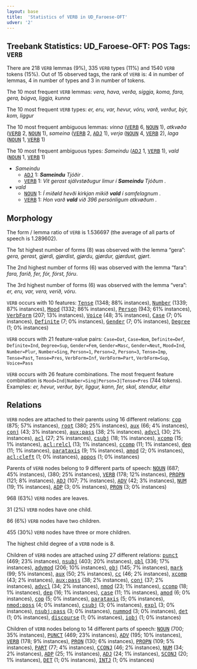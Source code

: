 ```yaml
---
layout: base
title:  'Statistics of VERB in UD_Faroese-OFT'
udver: '2'
---
```


## Treebank Statistics: UD_Faroese-OFT: POS Tags: `VERB`

There are 218 `VERB` lemmas (9%), 335 `VERB` types (11%) and 1540 `VERB` tokens (15%).
Out of 15 observed tags, the rank of `VERB` is: 4 in number of lemmas, 4 in number of types and 3 in number of tokens.

The 10 most frequent `VERB` lemmas: <em>vera, hava, verða, síggja, koma, fara, gera, búgva, liggja, kunna</em>

The 10 most frequent `VERB` types:  <em>er, eru, var, hevur, vóru, varð, verður, býr, kom, liggur</em>

The 10 most frequent ambiguous lemmas: <em>vinna</em> (<tt><a href="fo_oft-pos-VERB.html">VERB</a></tt> 6, <tt><a href="fo_oft-pos-NOUN.html">NOUN</a></tt> 1), <em>atkvøða</em> (<tt><a href="fo_oft-pos-VERB.html">VERB</a></tt> 2, <tt><a href="fo_oft-pos-NOUN.html">NOUN</a></tt> 1), <em>sameina</em> (<tt><a href="fo_oft-pos-VERB.html">VERB</a></tt> 2, <tt><a href="fo_oft-pos-ADJ.html">ADJ</a></tt> 1), <em>verja</em> (<tt><a href="fo_oft-pos-NOUN.html">NOUN</a></tt> 4, <tt><a href="fo_oft-pos-VERB.html">VERB</a></tt> 2), <em>laga</em> (<tt><a href="fo_oft-pos-NOUN.html">NOUN</a></tt> 1, <tt><a href="fo_oft-pos-VERB.html">VERB</a></tt> 1)

The 10 most frequent ambiguous types:  <em>Sameindu</em> (<tt><a href="fo_oft-pos-ADJ.html">ADJ</a></tt> 1, <tt><a href="fo_oft-pos-VERB.html">VERB</a></tt> 1), <em>vald</em> (<tt><a href="fo_oft-pos-NOUN.html">NOUN</a></tt> 1, <tt><a href="fo_oft-pos-VERB.html">VERB</a></tt> 1)


* <em>Sameindu</em>
  * <tt><a href="fo_oft-pos-ADJ.html">ADJ</a></tt> 1: <em><b>Sameindu</b> Tjóðir .</em>
  * <tt><a href="fo_oft-pos-VERB.html">VERB</a></tt> 1: <em>Vit gerast sjálvstøðugur limur í <b>Sameindu</b> Tjóðum .</em>
* <em>vald</em>
  * <tt><a href="fo_oft-pos-NOUN.html">NOUN</a></tt> 1: <em>Í miðøld hevði kirkjan mikið <b>vald</b> í samfelagnum .</em>
  * <tt><a href="fo_oft-pos-VERB.html">VERB</a></tt> 1: <em>Hon varð <b>vald</b> við 396 persónligum atkvøðum .</em>

## Morphology

The form / lemma ratio of `VERB` is 1.536697 (the average of all parts of speech is 1.289602).

The 1st highest number of forms (8) was observed with the lemma “gera”: <em>gera, gerast, gjørdi, gjørdist, gjørdu, gjørdur, gjørdust, gjørt</em>.

The 2nd highest number of forms (6) was observed with the lemma “fara”: <em>fara, farið, fer, fór, fórst, fóru</em>.

The 3rd highest number of forms (6) was observed with the lemma “vera”: <em>er, eru, var, vera, verið, vóru</em>.

`VERB` occurs with 10 features: <tt><a href="fo_oft-feat-Tense.html">Tense</a></tt> (1348; 88% instances), <tt><a href="fo_oft-feat-Number.html">Number</a></tt> (1339; 87% instances), <tt><a href="fo_oft-feat-Mood.html">Mood</a></tt> (1332; 86% instances), <tt><a href="fo_oft-feat-Person.html">Person</a></tt> (943; 61% instances), <tt><a href="fo_oft-feat-VerbForm.html">VerbForm</a></tt> (207; 13% instances), <tt><a href="fo_oft-feat-Voice.html">Voice</a></tt> (48; 3% instances), <tt><a href="fo_oft-feat-Case.html">Case</a></tt> (7; 0% instances), <tt><a href="fo_oft-feat-Definite.html">Definite</a></tt> (7; 0% instances), <tt><a href="fo_oft-feat-Gender.html">Gender</a></tt> (7; 0% instances), <tt><a href="fo_oft-feat-Degree.html">Degree</a></tt> (1; 0% instances)

`VERB` occurs with 21 feature-value pairs: `Case=Dat`, `Case=Nom`, `Definite=Def`, `Definite=Ind`, `Degree=Sup`, `Gender=Fem`, `Gender=Masc`, `Gender=Neut`, `Mood=Ind`, `Number=Plur`, `Number=Sing`, `Person=1`, `Person=2`, `Person=3`, `Tense=Imp`, `Tense=Past`, `Tense=Pres`, `VerbForm=Inf`, `VerbForm=Part`, `VerbForm=Sup`, `Voice=Pass`

`VERB` occurs with 26 feature combinations.
The most frequent feature combination is `Mood=Ind|Number=Sing|Person=3|Tense=Pres` (744 tokens).
Examples: <em>er, hevur, verður, býr, liggur, kann, fer, skal, stendur, eitur</em>


## Relations

`VERB` nodes are attached to their parents using 16 different relations: <tt><a href="fo_oft-dep-cop.html">cop</a></tt> (875; 57% instances), <tt><a href="fo_oft-dep-root.html">root</a></tt> (380; 25% instances), <tt><a href="fo_oft-dep-aux.html">aux</a></tt> (66; 4% instances), <tt><a href="fo_oft-dep-conj.html">conj</a></tt> (43; 3% instances), <tt><a href="fo_oft-dep-aux-pass.html">aux:pass</a></tt> (38; 2% instances), <tt><a href="fo_oft-dep-advcl.html">advcl</a></tt> (30; 2% instances), <tt><a href="fo_oft-dep-acl.html">acl</a></tt> (27; 2% instances), <tt><a href="fo_oft-dep-csubj.html">csubj</a></tt> (18; 1% instances), <tt><a href="fo_oft-dep-xcomp.html">xcomp</a></tt> (15; 1% instances), <tt><a href="fo_oft-dep-acl-relcl.html">acl:relcl</a></tt> (13; 1% instances), <tt><a href="fo_oft-dep-ccomp.html">ccomp</a></tt> (11; 1% instances), <tt><a href="fo_oft-dep-dep.html">dep</a></tt> (11; 1% instances), <tt><a href="fo_oft-dep-parataxis.html">parataxis</a></tt> (9; 1% instances), <tt><a href="fo_oft-dep-amod.html">amod</a></tt> (2; 0% instances), <tt><a href="fo_oft-dep-acl-cleft.html">acl:cleft</a></tt> (1; 0% instances), <tt><a href="fo_oft-dep-appos.html">appos</a></tt> (1; 0% instances)

Parents of `VERB` nodes belong to 9 different parts of speech: <tt><a href="fo_oft-pos-NOUN.html">NOUN</a></tt> (687; 45% instances),  (380; 25% instances), <tt><a href="fo_oft-pos-VERB.html">VERB</a></tt> (178; 12% instances), <tt><a href="fo_oft-pos-PROPN.html">PROPN</a></tt> (121; 8% instances), <tt><a href="fo_oft-pos-ADJ.html">ADJ</a></tt> (107; 7% instances), <tt><a href="fo_oft-pos-ADV.html">ADV</a></tt> (42; 3% instances), <tt><a href="fo_oft-pos-NUM.html">NUM</a></tt> (19; 1% instances), <tt><a href="fo_oft-pos-ADP.html">ADP</a></tt> (3; 0% instances), <tt><a href="fo_oft-pos-PRON.html">PRON</a></tt> (3; 0% instances)

968 (63%) `VERB` nodes are leaves.

31 (2%) `VERB` nodes have one child.

86 (6%) `VERB` nodes have two children.

455 (30%) `VERB` nodes have three or more children.

The highest child degree of a `VERB` node is 8.

Children of `VERB` nodes are attached using 27 different relations: <tt><a href="fo_oft-dep-punct.html">punct</a></tt> (469; 23% instances), <tt><a href="fo_oft-dep-nsubj.html">nsubj</a></tt> (403; 20% instances), <tt><a href="fo_oft-dep-obl.html">obl</a></tt> (336; 17% instances), <tt><a href="fo_oft-dep-advmod.html">advmod</a></tt> (206; 10% instances), <tt><a href="fo_oft-dep-obj.html">obj</a></tt> (145; 7% instances), <tt><a href="fo_oft-dep-mark.html">mark</a></tt> (99; 5% instances), <tt><a href="fo_oft-dep-aux.html">aux</a></tt> (50; 2% instances), <tt><a href="fo_oft-dep-cc.html">cc</a></tt> (46; 2% instances), <tt><a href="fo_oft-dep-xcomp.html">xcomp</a></tt> (43; 2% instances), <tt><a href="fo_oft-dep-aux-pass.html">aux:pass</a></tt> (38; 2% instances), <tt><a href="fo_oft-dep-conj.html">conj</a></tt> (37; 2% instances), <tt><a href="fo_oft-dep-advcl.html">advcl</a></tt> (34; 2% instances), <tt><a href="fo_oft-dep-nmod.html">nmod</a></tt> (23; 1% instances), <tt><a href="fo_oft-dep-ccomp.html">ccomp</a></tt> (18; 1% instances), <tt><a href="fo_oft-dep-dep.html">dep</a></tt> (16; 1% instances), <tt><a href="fo_oft-dep-case.html">case</a></tt> (11; 1% instances), <tt><a href="fo_oft-dep-amod.html">amod</a></tt> (6; 0% instances), <tt><a href="fo_oft-dep-cop.html">cop</a></tt> (5; 0% instances), <tt><a href="fo_oft-dep-parataxis.html">parataxis</a></tt> (5; 0% instances), <tt><a href="fo_oft-dep-nmod-poss.html">nmod:poss</a></tt> (4; 0% instances), <tt><a href="fo_oft-dep-csubj.html">csubj</a></tt> (3; 0% instances), <tt><a href="fo_oft-dep-expl.html">expl</a></tt> (3; 0% instances), <tt><a href="fo_oft-dep-nsubj-pass.html">nsubj:pass</a></tt> (3; 0% instances), <tt><a href="fo_oft-dep-nummod.html">nummod</a></tt> (3; 0% instances), <tt><a href="fo_oft-dep-det.html">det</a></tt> (1; 0% instances), <tt><a href="fo_oft-dep-discourse.html">discourse</a></tt> (1; 0% instances), <tt><a href="fo_oft-dep-iobj.html">iobj</a></tt> (1; 0% instances)

Children of `VERB` nodes belong to 14 different parts of speech: <tt><a href="fo_oft-pos-NOUN.html">NOUN</a></tt> (700; 35% instances), <tt><a href="fo_oft-pos-PUNCT.html">PUNCT</a></tt> (469; 23% instances), <tt><a href="fo_oft-pos-ADV.html">ADV</a></tt> (195; 10% instances), <tt><a href="fo_oft-pos-VERB.html">VERB</a></tt> (178; 9% instances), <tt><a href="fo_oft-pos-PRON.html">PRON</a></tt> (130; 6% instances), <tt><a href="fo_oft-pos-PROPN.html">PROPN</a></tt> (109; 5% instances), <tt><a href="fo_oft-pos-PART.html">PART</a></tt> (77; 4% instances), <tt><a href="fo_oft-pos-CCONJ.html">CCONJ</a></tt> (46; 2% instances), <tt><a href="fo_oft-pos-NUM.html">NUM</a></tt> (34; 2% instances), <tt><a href="fo_oft-pos-ADP.html">ADP</a></tt> (25; 1% instances), <tt><a href="fo_oft-pos-ADJ.html">ADJ</a></tt> (24; 1% instances), <tt><a href="fo_oft-pos-SCONJ.html">SCONJ</a></tt> (20; 1% instances), <tt><a href="fo_oft-pos-DET.html">DET</a></tt> (1; 0% instances), <tt><a href="fo_oft-pos-INTJ.html">INTJ</a></tt> (1; 0% instances)

